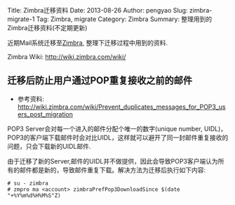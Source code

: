 Title: Zimbra迁移资料
Date: 2013-08-26
Author: pengyao
Slug: zimbra-migrate-1
Tag: Zimbra, migrate
Category: Zimbra
Summary:  整理用到的Zimbra迁移资料(不定期更新)

近期Mail系统迁移至[Zimbra][], 整理下迁移过程中用到的资料.

Zimbra Wiki: <http://wiki.zimbra.com/wiki/>

## 迁移后防止用户通过POP重复接收之前的邮件 ##
* 参考资料: <http://wiki.zimbra.com/wiki/Prevent_duplicates_messages_for_POP3_users_post_migration>

POP3 Server会对每一个进入的邮件分配个唯一的数字(unique number, UIDL)，POP3的客户端下载邮件时会对比UIDL，这样就可以避开了同一封邮件重复接收的问题，只会下载新的UIDL邮件.

由于迁移了新的Server,邮件的UIDL并不做提供，因此会导致POP3客户端认为所有的邮件都是新的，导致邮件重复下载。解决方法为迁移后执行如下内容:

    # su - zimbra
    # zmpro ma <account> zimbraPrefPop3DownloadSince $(date "+%Y%m%d%H%M%S"Z)






[Zimbra]: http://www.zimbra.com
